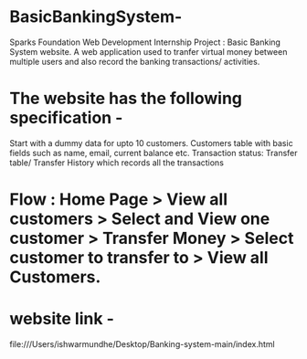# BasicBankingSystem-
Sparks Foundation Web Development Internship Project : Basic Banking System website. A web application used to tranfer virtual money between multiple users and also record the banking transactions/ activities. 
# The website has the following specification - 
Start with a dummy data for upto 10 customers. Customers table with basic fields such as name, email, current balance etc. Transaction status: Transfer table/ Transfer History which records all the transactions

# Flow : Home Page > View all customers > Select and View one customer > Transfer Money > Select customer to transfer to > View all Customers.

# website link  -

file:///Users/ishwarmundhe/Desktop/Banking-system-main/index.html 
